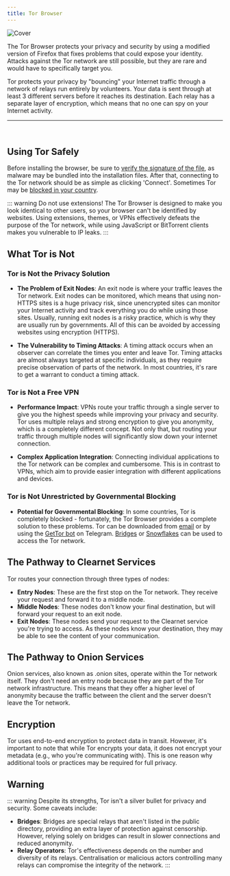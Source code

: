 ```yaml
---
title: Tor Browser
---
```


<script setup>
    import Card from '../../.vitepress/theme/components/card.vue'
    import Grid from '../../.vitepress/theme/components/card-grid.vue'
</script>

![Cover](/assets/covers/tor-browser.png)

The Tor Browser protects your privacy and security by using a modified version of Firefox that fixes problems that could expose your identity. Attacks against the Tor network are still possible, but they are rare and would have to specifically target you.

Tor protects your privacy by "bouncing" your Internet traffic through a network of relays run entirely by volunteers. Your data is sent through at least 3 different servers before it reaches its destination. Each relay has a separate layer of encryption, which means that no one can spy on your Internet activity.

---
<br/>
<Grid>
    <Card title="Homepage" href="https://torproject.org/"/>
    <Card title="Onion Service" href="http://2gzyxa5ihm7nsggfxnu52rck2vv4rvmdlkiu3zzui5du4xyclen53wid.onion/"/>
    <Card title="Documentation" href="https://tb-manual.torproject.org/"/>
    <Card title="Source Code" href="https://gitlab.torproject.org/tpo/core/tor"/>
</Grid>

## Using Tor Safely

Before installing the browser, be sure to [verify the signature of the file](https://support.torproject.org/tbb/how-to-verify-signature/), as malware may be bundled into the installation files. After that, connecting to the Tor network should be as simple as clicking 'Connect'. Sometimes Tor may be [blocked in your country](/recommendations/internet-browsing/tor-browser.md#tor-is-not-unrestricted-by-governmental-blocking).

::: warning Do not use extensions!
The Tor Browser is designed to make you look identical to other users, so your browser can't be identified by websites. Using extensions, themes, or VPNs effectively defeats the purpose of the Tor network, while using JavaScript or BitTorrent clients makes you vulnerable to IP leaks.
:::

## What Tor is Not

### Tor is Not the Privacy Solution

- **The Problem of Exit Nodes**: An exit node is where your traffic leaves the Tor network. Exit nodes can be monitored, which means that using non-HTTPS sites is a huge privacy risk, since unencrypted sites can monitor your Internet activity and track everything you do while using those sites. Usually, running exit nodes is a risky practice, which is why they are usually run by governments. All of this can be avoided by accessing websites using encryption (HTTPS).
  
- **The Vulnerability to Timing Attacks**: A timing attack occurs when an observer can correlate the times you enter and leave Tor. Timing attacks are almost always targeted at specific individuals, as they require precise observation of parts of the network. In most countries, it's rare to get a warrant to conduct a timing attack.

### Tor is Not a Free VPN

- **Performance Impact**: VPNs route your traffic through a single server to give you the highest speeds while improving your privacy and security. Tor uses multiple relays and strong encryption to give you anonymity, which is a completely different concept. Not only that, but routing your traffic through multiple nodes will significantly slow down your internet connection.

- **Complex Application Integration**: Connecting individual applications to the Tor network can be complex and cumbersome. This is in contrast to VPNs, which aim to provide easier integration with different applications and devices.

### Tor is Not Unrestricted by Governmental Blocking

- **Potential for Governmental Blocking**: In some countries, Tor is completely blocked - fortunately, the Tor Browser provides a complete solution to these problems. Tor can be downloaded from [email](https://support.torproject.org/censorship/gettor-2/) or by using the [GetTor bot](https://t.me/gettor_bot) on Telegram. [Bridges](https://tb-manual.torproject.org/bridges/) or [Snowflakes](https://snowflake.torproject.org/) can be used to access the Tor network.

## The Pathway to Clearnet Services

Tor routes your connection through three types of nodes:

- **Entry Nodes**: These are the first stop on the Tor network. They receive your request and forward it to a middle node.
- **Middle Nodes**: These nodes don't know your final destination, but will forward your request to an exit node.
- **Exit Nodes**: These nodes send your request to the Clearnet service you're trying to access. As these nodes know your destination, they may be able to see the content of your communication.

## The Pathway to Onion Services

Onion services, also known as .onion sites, operate within the Tor network itself. They don't need an entry node because they are part of the Tor network infrastructure. This means that they offer a higher level of anonymity because the traffic between the client and the server doesn't leave the Tor network.

## Encryption

Tor uses end-to-end encryption to protect data in transit. However, it's important to note that while Tor encrypts your data, it does not encrypt your metadata (e.g., who you're communicating with). This is one reason why additional tools or practices may be required for full privacy.

## Warning

::: warning Despite its strengths, Tor isn't a silver bullet for privacy and security. Some caveats include:
- **Bridges**: Bridges are special relays that aren't listed in the public directory, providing an extra layer of protection against censorship. However, relying solely on bridges can result in slower connections and reduced anonymity.
- **Relay Operators**: Tor's effectiveness depends on the number and diversity of its relays. Centralisation or malicious actors controlling many relays can compromise the integrity of the network.
:::
